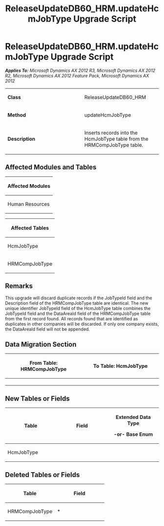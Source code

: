 ﻿---
title: ReleaseUpdateDB60_HRM.updateHcmJobType Upgrade Script
TOCTitle: ReleaseUpdateDB60_HRM.updateHcmJobType Upgrade Script
ms:assetid: dffda34c-1e88-da75-a15f-c32a8c2810bf
ms:mtpsurl: https://msdn.microsoft.com/en-us/library/JJ737284(v=AX.60)
ms:contentKeyID: 49711726
ms.date: 05/18/2015
mtps_version: v=AX.60
---

# ReleaseUpdateDB60\_HRM.updateHcmJobType Upgrade Script 


_**Applies To:** Microsoft Dynamics AX 2012 R3, Microsoft Dynamics AX 2012 R2, Microsoft Dynamics AX 2012 Feature Pack, Microsoft Dynamics AX 2012_

<table>
<colgroup>
<col style="width: 50%" />
<col style="width: 50%" />
</colgroup>
<tbody>
<tr class="odd">
<td><p><strong>Class</strong></p></td>
<td><p>ReleaseUpdateDB60_HRM</p></td>
</tr>
<tr class="even">
<td><p><strong>Method</strong></p></td>
<td><p>updateHcmJobType</p></td>
</tr>
<tr class="odd">
<td><p><strong>Description</strong></p></td>
<td><p>Inserts records into the HcmJobType table from the HRMCompJobType table.</p></td>
</tr>
</tbody>
</table>


## Affected Modules and Tables

<table>
<colgroup>
<col style="width: 100%" />
</colgroup>
<thead>
<tr class="header">
<th><p>Affected Modules</p></th>
</tr>
</thead>
<tbody>
<tr class="odd">
<td><p>Human Resources</p></td>
</tr>
</tbody>
</table>


<table>
<colgroup>
<col style="width: 100%" />
</colgroup>
<thead>
<tr class="header">
<th><p>Affected Tables</p></th>
</tr>
</thead>
<tbody>
<tr class="odd">
<td><p>HcmJobType</p></td>
</tr>
<tr class="even">
<td><p>HRMCompJobType</p></td>
</tr>
</tbody>
</table>


## Remarks

This upgrade will discard duplicate records if the JobTypeId field and the Description field of the HRMCompJobType table are identical. The new unique identifier JobTypeId field of the HcmJobType table combines the JobTypeId field and the DataAreaId field of the HRMCompJobType table from the first record found. All records found that are identified as duplicates in other companies will be discarded. If only one company exists, the DataAreaId field will not be appended.

## Data Migration Section

<table>
<colgroup>
<col style="width: 50%" />
<col style="width: 50%" />
</colgroup>
<thead>
<tr class="header">
<th><p>From Table: HRMCompJobType</p></th>
<th><p>To Table: HcmJobType</p></th>
</tr>
</thead>
<tbody>
<tr class="odd">
<td><p></p></td>
<td><p></p></td>
</tr>
</tbody>
</table>


## New Tables or Fields

<table>
<colgroup>
<col style="width: 33%" />
<col style="width: 33%" />
<col style="width: 33%" />
</colgroup>
<thead>
<tr class="header">
<th><p>Table</p></th>
<th><p>Field</p></th>
<th><p>Extended Data Type</p>
<p>-or- Base Enum</p></th>
</tr>
</thead>
<tbody>
<tr class="odd">
<td><p>HcmJobType</p></td>
<td><p></p></td>
<td><p></p></td>
</tr>
</tbody>
</table>


## Deleted Tables or Fields

<table>
<colgroup>
<col style="width: 50%" />
<col style="width: 50%" />
</colgroup>
<thead>
<tr class="header">
<th><p>Table</p></th>
<th><p>Field</p></th>
</tr>
</thead>
<tbody>
<tr class="odd">
<td><p>HRMCompJobType</p></td>
<td><p>*</p></td>
</tr>
</tbody>
</table>

  


